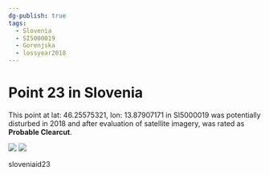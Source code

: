```yaml
---
dg-publish: true
tags:
  - Slovenia
  - SI5000019
  - Gorenjska
  - lossyear2018
---
```


# Point 23 in Slovenia

This point at lat: 46.25575321, lon: 13.87907171 in SI5000019 was potentially disturbed in 2018 and after evaluation of satellite imagery, was rated as **Probable Clearcut**.

<div class='juxtapose' data-showcredits='false'>
<img src='https://baserow-backend-production20240528124524339000000001.s3.amazonaws.com/user_files/vW1lRoVTihzK2UgTwugBXspjys8kK56d_13fafb128f071ee9077978d032ee8074737c03072aafb67de2d67cf2485a99c6.png' data-label='August 2016' />
<img src='https://baserow-backend-production20240528124524339000000001.s3.amazonaws.com/user_files/F5WyIyIKxrkZeS3pHnQxp4ERMf3fyNZC_8b3b130ab7cf01a39a6642f1eec9d5b8a36f8fb1db56292512640d6ae8f3e4e7.png' data-label='September 2019' />
</div>

sloveniaid23